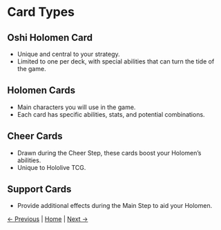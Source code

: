 # Card Types

## Oshi Holomen Card
- Unique and central to your strategy.
- Limited to one per deck, with special abilities that can turn the tide of the game.

## Holomen Cards
- Main characters you will use in the game.
- Each card has specific abilities, stats, and potential combinations.

## Cheer Cards
- Drawn during the Cheer Step, these cards boost your Holomen’s abilities.
- Unique to Hololive TCG.

## Support Cards
- Provide additional effects during the Main Step to aid your Holomen.

[← Previous](previous-page.md) | [Home](index.md) | [Next →](next-page.md)
